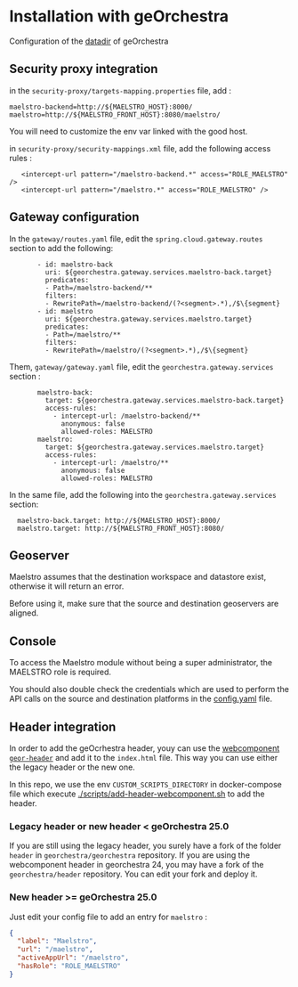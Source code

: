 # Installation with geOrchestra

Configuration of the [datadir](https://github.com/georchestra/datadir) of geOrchestra

## Security proxy integration
in the `security-proxy/targets-mapping.properties` file, add : 
```
maelstro-backend=http://${MAELSTRO_HOST}:8000/
maelstro=http://${MAELSTRO_FRONT_HOST}:8080/maelstro/
```
You will need to customize the env var linked with the good host.

in `security-proxy/security-mappings.xml` file, add the following access rules :
```
   <intercept-url pattern="/maelstro-backend.*" access="ROLE_MAELSTRO" />
   <intercept-url pattern="/maelstro.*" access="ROLE_MAELSTRO" />
```

## Gateway configuration
In the `gateway/routes.yaml` file, edit the `spring.cloud.gateway.routes` section to add the following:
```
       - id: maelstro-back
         uri: ${georchestra.gateway.services.maelstro-back.target}
         predicates:
         - Path=/maelstro-backend/**
         filters:
         - RewritePath=/maelstro-backend/(?<segment>.*),/$\{segment}
       - id: maelstro
         uri: ${georchestra.gateway.services.maelstro.target}
         predicates:
         - Path=/maelstro/**
         filters:
         - RewritePath=/maelstro/(?<segment>.*),/$\{segment}
```
Them, `gateway/gateway.yaml` file, edit the `georchestra.gateway.services` section :
```
       maelstro-back:
         target: ${georchestra.gateway.services.maelstro-back.target}
         access-rules:
           - intercept-url: /maelstro-backend/**
             anonymous: false
             allowed-roles: MAELSTRO
       maelstro:
         target: ${georchestra.gateway.services.maelstro.target}
         access-rules:
           - intercept-url: /maelstro/**
             anonymous: false
             allowed-roles: MAELSTRO
```
In the same file, add the following into the `georchestra.gateway.services` section:
```
  maelstro-back.target: http://${MAELSTRO_HOST}:8000/
  maelstro.target: http://${MAELSTRO_FRONT_HOST}:8080/
```

## Geoserver

Maelstro assumes that the destination workspace and datastore exist, otherwise it will return an error.

Before using it, make sure that the source and destination geoservers are aligned.

## Console

To access the Maelstro module without being a super administrator, the MAELSTRO role is required.

You should also double check the credentials which are used to perform the API calls on the source and destination platforms in the [config.yaml](config.yaml) file.

## Header integration 

In order to add the geOcrhestra header, youy can use the [webcomponent `geor-header`](https://github.com/georchestra/header/) and add it to the `index.html` file. 
This way you can use either the legacy header or the new one.

In this repo, we use the env `CUSTOM_SCRIPTS_DIRECTORY` in docker-compose file which execute [./scripts/add-header-webcomponent.sh](./scripts/add-header-webcomponent.sh) to add the header.

### Legacy header or new header < geOrchestra 25.0

If you are still using the legacy header, you surely have a fork of the folder `header` in `georchestra/georchestra` repository.
If you are using the webcomponent header in georchestra 24, you may have a fork of the `georchestra/header` repository.
You can edit your fork and deploy it.

### New header >= geOrchestra 25.0

Just edit your config file to add an entry for `maelstro` :
```json
{
  "label": "Maelstro",
  "url": "/maelstro",
  "activeAppUrl": "/maelstro",
  "hasRole": "ROLE_MAELSTRO"
}
```



